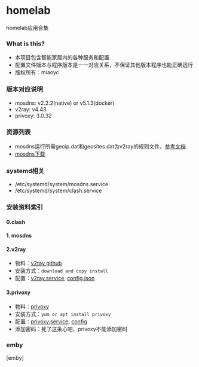 # homelab
homelab应用合集

### What is this?
- 本项目包含智能家居内的各种服务和配置
- 配置文件版本与程序版本是一一对应关系，不保证其他版本程序也能正确运行
- 版权所有：miaoyc

### 版本对应说明
- mosdns: v2.2.2(native) or v5.1.3(docker)
- v2ray: v4.43
- privoxy: 3.0.32


### 资源列表
- mosdns运行所需geoip.dat和geosites.dat为v2ray的规则文件，[参考文档](https://github.com/Loyalsoldier/v2ray-rules-dat)
- [mosdns下载](https://github.com/IrineSistiana/mosdns/releases)

### systemd相关
- /etc/systemd/system/mosdns.service
- /etc/systemd/system/clash.service  

### 安装资料索引
#### 0.clash

#### 1. mosdns

#### 2.v2ray
- 物料：[v2ray github](https://github.com/v2fly/v2ray-core)
- 安装方式：`download and copy install`
- 配置：[v2ray.service](./v2ray/v2ray.service), [config.json](./v2ray/config.json)

#### 3.privoxy
- 物料：[privoxy](https://www.privoxy.org/sf-download-mirror/)
- 安装方式：`yum or apt install privoxy`
- 配置：[privoxy.service](./privoxy/privoxy.service), [config](./privoxy/config)
- 添加密码：死了这条心吧，privoxy不能添加密码

### emby
[emby]



